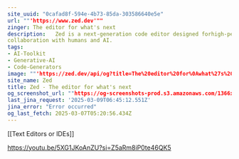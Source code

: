 ```yaml
---
site_uuid: "0cafad8f-594e-4b73-85da-303586640e5e"
url: ""'https://www.zed.dev'""
zinger: The editor for what's next
description:   Zed is a next-generation code editor designed forhigh-performance
collaboration with humans and AI.
tags:
- AI-Toolkit
- Generative-AI
- Code-Generators
image: ""'https://zed.dev/api/og?title=The%20editor%20for%0Awhat%27s%20next'""
site_name: Zed
title: Zed - The editor for what's next
og_screenshot_url: ""https://og-screenshots-prod.s3.amazonaws.com/1366x768/80/false/4ec42a68d8a1a84d2e195e4a8a18812ff14585034898a24648bd4e63992c54cc.jpeg""
last_jina_request: '2025-03-09T06:45:12.551Z'
jina_error: "Error occurred"
og_last_fetch: 2025-03-07T05:20:56.434Z
---
```

[[Text Editors or IDEs]]

https://youtu.be/5XG1JKoAnZU?si=Z5aRm8iP0te46QK5

